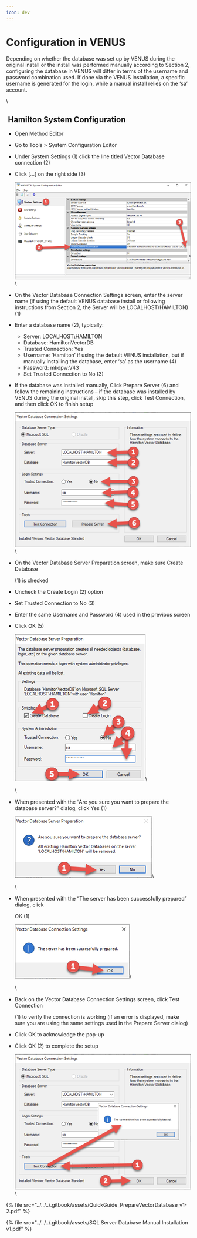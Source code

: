 ```yaml
---
icon: dev
---
```


# Configuration in VENUS

Depending on whether the database was set up by VENUS during the original install or the install was performed manually according to Section 2, configuring the database in VENUS will differ in terms of the username and password combination used. If done via the VENUS installation, a specific username is generated for the login, while a manual install relies on the ‘sa’ account.

\


## ‌ Hamilton System Configuration

* Open Method Editor
* Go to Tools > System Configuration Editor
* Under System Settings (1) click the line titled Vector Database connection (2)
*   Click \[…] on the right side (3)

    ![](<../../../.gitbook/assets/image (32).png>)\

* On the Vector Database Connection Settings screen, enter the server name (if using the default VENUS database install or following instructions from Section 2, the Server will be LOCALHOST\HAMILTON) (1)
* Enter a database name (2), typically:
  * Server: LOCALHOST\HAMILTON
  * Database: HamiltonVectorDB
  * Trusted Connection: Yes
  * Username: ‘Hamilton’ if using the default VENUS installation, but if manually installing the database, enter ‘sa’ as the username (4)
  * Password: mkdpw:V43
  * Set Trusted Connection to No (3)
*   If the database was installed manually, Click Prepare Server (6) and follow the remaining instructions – if the database was installed by VENUS during the original install, skip this step, click Test Connection, and then click OK to finish setup

    ![](<../../../.gitbook/assets/image (33).png>)\

*   On the Vector Database Server Preparation screen, make sure Create Database

    (1) is checked
* Uncheck the Create Login (2) option
* Set Trusted Connection to No (3)
* Enter the same Username and Password (4) used in the previous screen
*   Click OK (5)

    ![](<../../../.gitbook/assets/image (34).png>)\


    \

*   When presented with the “Are you sure you want to prepare the database server?” dialog, click Yes (1)

    ![](<../../../.gitbook/assets/image (35).png>)\


    \

*   When presented with the “The server has been successfully prepared” dialog, click

    OK (1)

    ![](<../../../.gitbook/assets/image (36).png>)\


    \

*   Back on the Vector Database Connection Settings screen, click Test Connection

    (1) to verify the connection is working (if an error is displayed, make sure you are using the same settings used in the Prepare Server dialog)
* Click OK to acknowledge the pop-up
*   Click OK (2) to complete the setup

    ![](<../../../.gitbook/assets/image (37).png>)\




{% file src="../../../.gitbook/assets/QuickGuide_PrepareVectorDatabase_v1-2.pdf" %}

{% file src="../../../.gitbook/assets/SQL Server Database Manual Installation v1.pdf" %}
